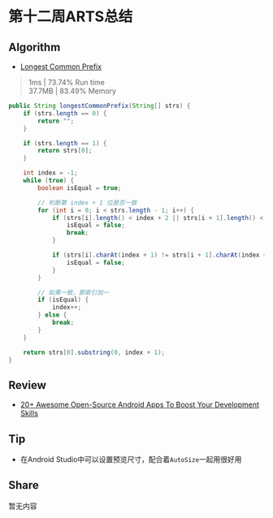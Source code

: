 # 第十二周ARTS总结
## Algorithm
- [Longest Common Prefix](https://leetcode.com/problems/longest-common-prefix/)
> 1ms | 73.74% Run time  
> 37.7MB | 83.49% Memory
```java
public String longestCommonPrefix(String[] strs) {
    if (strs.length == 0) {
        return "";
    }

    if (strs.length == 1) {
        return strs[0];
    }

    int index = -1;
    while (true) {
        boolean isEqual = true;

        // 判断第 index + 1 位是否一致
        for (int i = 0; i < strs.length - 1; i++) {
            if (strs[i].length() < index + 2 || strs[i + 1].length() < index + 2) {
                isEqual = false;
                break;
            }

            if (strs[i].charAt(index + 1) != strs[i + 1].charAt(index + 1)) {
                isEqual = false;
            }
        }

        // 如果一致，那索引加一
        if (isEqual) {
            index++;
        } else {
            break;
        }
    }

    return strs[0].substring(0, index + 1);
}
```

## Review
- [20+ Awesome Open-Source Android Apps To Boost Your Development Skills](https://blog.aritraroy.in/20-awesome-open-source-android-apps-to-boost-your-development-skills-b62832cf0fa4) 

## Tip
+ 在Android Studio中可以设置预览尺寸，配合着`AutoSize`一起用很好用

## Share
暂无内容